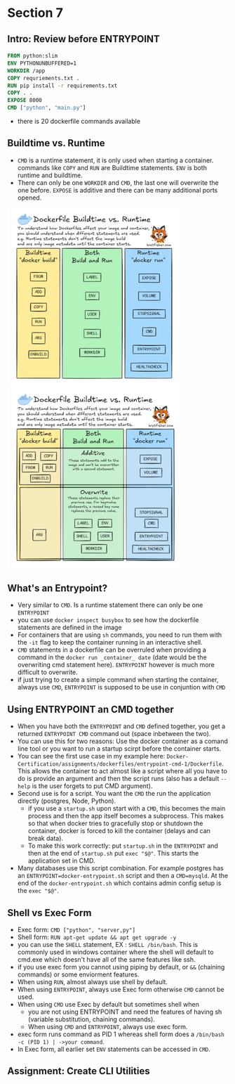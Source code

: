 # Section 7

## Intro: Review before ENTRYPOINT
```Dockerfile
FROM python:slim
ENV PYTHONUNBUFFERED=1
WORKDIR /app
COPY requriements.txt .
RUN pip install -r requirements.txt
COPY . .
EXPOSE 8000
CMD ["python", "main.py"]
```
- there is 20 dockerfile commands available

## Buildtime vs. Runtime
- `CMD` is a runtime statement, it is only used when starting a container. commands like `COPY` and `RUN` are Buildtime statements. `ENV` is both runtime and buildtime.
- There can only be one `WORKDIR` and `CMD`, the last one will overwrite the one before. `EXPOSE` is additive and there can be many additional ports opened.

<img src="attachments/runtime-vs-buildtime-1.png" alt="Page 1" width="400" style="margin-right:10px;">
<img src="attachments/runtime-vs-buildtime-2.png" alt="Page 2" width="400">

## What's an Entrypoint?
- Very similar to `CMD`. Is a runtime statement there can only be one `ENTRYPOINT`
- you can use `docker inspect busybox` to see how the dockerfile statements are defined in the image
- For containers that are using `sh` commands, you need to run them with the `-it` flag to keep the container running in an interactive shell.
- `CMD` statements in a dockerfile can be overruled when providing a command in the `docker run _container_ date` (date would be the overwriting cmd statement here). `ENTRYPOINT` however is much more difficult to overwrite.
- if just trying to create a simple command when starting the container, always use `CMD`, `ENTRYPOINT` is supposed to be use in conjuntion with `CMD` 

## Using ENTRYPOINT an CMD together
- When you have both the `ENTRYPOINT` and `CMD` defined together, you get a returned `ENTRYPOINT CMD` command out (space inbetween the two).
- You can use this for two reasons: Use the docker container as a comand line tool or you want to run a startup scirpt before the container starts.
- You can see the first use case in my example here: `Docker-Certification/assignments/dockerfiles/entrypoint-cmd-1/Dockerfile`. This allows the container to act almost like a script where all you have to do is provide an argument and then the script runs (also has a default `--help` is the user forgets to put CMD argument).
- Second use is for a script. You want the `CMD` the run the application directly (postgres, Node, Python). 
    - if you use a `startup.sh` upon start with a `CMD`, this becomes the main process and then the app itself becomes a subprocess. This makes so that when docker tries to gracefully stop or shutdown the container, docker is forced to kill the container (delays and can break data).
    - To make this work correctly: put `startup.sh` in the `ENTRYPOINT` and then at the end of `startup.sh` put `exec "$@"`. This starts the application set in CMD.
- Many databases use this script combination. For example postgres has an `ENTRYPOINT=docker-entrypoint.sh` script and then a `CMD=mysqld`. At the end of the `docker-entrypoint.sh` which contains admin config setup is the `exec "$@"`. 

## Shell vs Exec Form
- Exec form: `CMD ["python", "server,py"]`
- Shell form: `RUN apt-get update && apt get upgrade -y`
- you can use the `SHELL` statement, EX : `SHELL /bin/bash`. This is commonly used in windows container where the shell will default to cmd.exe which doesn't have all of the same features like ssh.
- if you use exec form you cannot using piping by default, or `&&` (chaining commands) or some enviorment features.
- When using `RUN`, almost always use shell by default.
- When using `ENTRYPOINT`, always use Exec form otherwise `CMD` cannot be used.
- When using `CMD` use Exec by default but sometimes shell when
    - you are not using ENTRYPOINT and need the features of having sh (variable substitution, chaining commands).
    - When using `CMD` and `ENTRYPOINT`, always use exec form.
- exec form runs command as PID 1 whereas shell form does a `/bin/bash -c (PID 1) | ->your command`.
- In Exec form, all earlier set `ENV` statements can be accessed in `CMD`.

## Assignment: Create CLI Utilities



